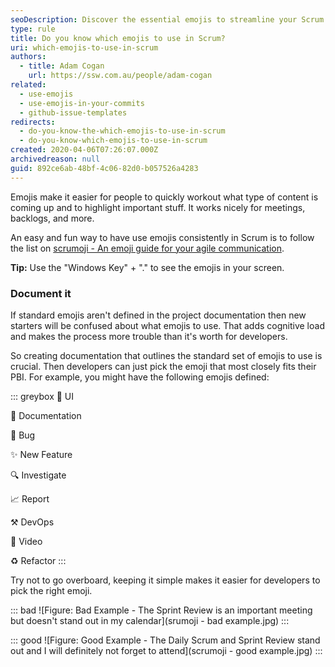 ```yaml
---
seoDescription: Discover the essential emojis to streamline your Scrum process, boost productivity, and enhance agile communication.
type: rule
title: Do you know which emojis to use in Scrum?
uri: which-emojis-to-use-in-scrum
authors:
  - title: Adam Cogan
    url: https://ssw.com.au/people/adam-cogan
related:
  - use-emojis
  - use-emojis-in-your-commits
  - github-issue-templates
redirects:
  - do-you-know-the-which-emojis-to-use-in-scrum
  - do-you-know-which-emojis-to-use-in-scrum
created: 2020-04-06T07:26:07.000Z
archivedreason: null
guid: 892ce6ab-48bf-4c06-82d0-b057526a4283
---
```


Emojis make it easier for people to quickly workout what type of content is coming up and to highlight important stuff. It works nicely for meetings, backlogs, and more.

<!--endintro-->

An easy and fun way to have use emojis consistently in Scrum is to follow the list on [scrumoji - An emoji guide for your agile communication](https://www.scrumoji.org/).

**Tip:** Use the "Windows Key" + "." to see the emojis in your screen.

### Document it

If standard emojis aren't defined in the project documentation then new starters will be confused about what emojis to use. That adds cognitive load and makes the process more trouble than it's worth for developers.

So creating documentation that outlines the standard set of emojis to use is crucial. Then developers can just pick the emoji that most closely fits their PBI. For example, you might have the following emojis defined:

::: greybox
💄 UI

📃 Documentation

🐛 Bug

✨ New Feature

🔍 Investigate

📈 Report

⚒️ DevOps

🎥 Video

♻️ Refactor
:::

Try not to go overboard, keeping it simple makes it easier for developers to pick the right emoji.

::: bad
![Figure: Bad Example - The Sprint Review is an important meeting but doesn't stand out in my calendar](srumoji - bad example.jpg)
:::

::: good
![Figure: Good Example - The Daily Scrum and Sprint Review stand out and I will definitely not forget to attend](scrumoji - good example.jpg)
:::
